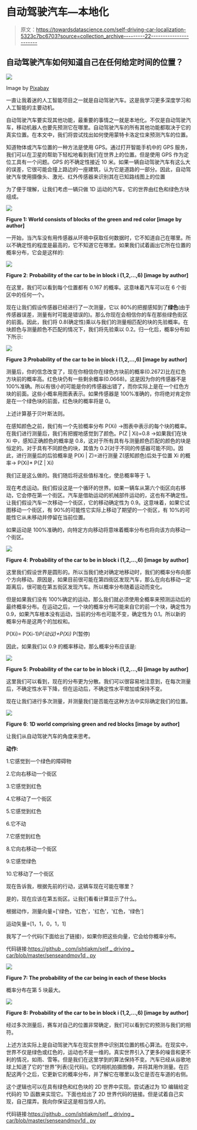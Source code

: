 # 自动驾驶汽车—本地化

> 原文：<https://towardsdatascience.com/self-driving-car-localization-5323c7bc6703?source=collection_archive---------22----------------------->

## 自动驾驶汽车如何知道自己在任何给定时间的位置？

![](img/43ffa41fe1387c59712fc47234a14143.png)

Image by [Pixabay](https://pixabay.com/illustrations/car-automobile-3d-self-driving-4343634/)

一直让我着迷的人工智能项目之一就是自动驾驶汽车。这是我学习更多深度学习和人工智能的主要动机。

自动驾驶汽车要实现其他功能，最重要的事情之一就是本地化。不仅是自动驾驶汽车，移动机器人也要先预测它在哪里。自动驾驶汽车的所有其他功能都取决于它的真实位置。在本文中，我们将尝试找出如何使用蒙特卡洛定位来预测汽车的位置。

知道物体或汽车位置的一种方法是使用 GPS。通过打开智能手机中的 GPS 服务，我们可以在卫星的帮助下轻松地看到我们在世界上的位置。但是使用 GPS 作为定位工具有一个问题。GPS 的不确定性接近 10 米。如果一辆自动驾驶汽车有这么大的误差，它很可能会撞上路边的一座建筑，认为它是道路的一部分。因此，自动驾驶汽车使用摄像头、激光、红外传感器来识别其在已知路线图上的位置

为了便于理解，让我们考虑一辆只做 1D 运动的汽车，它的世界由红色和绿色方块组成。

![](img/c91599b981cab7028f17b160ef64d426.png)

**Figure 1: World consists of blocks of the green and red color [image by author]**

一开始，当汽车没有用传感器从环境中获取任何数据时，它不知道自己在哪里。所以不确定性的程度是最高的，它不知道它在哪里。如果我们试着画出它所在位置的概率分布，它会是这样的:

![](img/38a6b7c87a95067b9198555b6b793fd6.png)

**Figure 2**: **Probability of the car to be in block i (1,2,…,6) [image by author]**

在这里，我们可以看到每个位置都有 0.167 的概率。这意味着汽车可以在 6 个街区中的任何一个。

现在让我们假设传感器已经进行了一次测量，它以 80%的把握感知到了**绿色**(由于传感器误差，测量有时可能是错误的)。那么你现在会相信你的车在那些绿色街区的前面。因此，我们将 0.8(确定性)乘以与我们的测量相匹配的块的先验概率。在块颜色与测量颜色不匹配的情况下，我们将先验乘以 0.2。归一化后，概率分布如下所示:

![](img/bd5ad7ca565074170d58f818c7066a35.png)

**Figure 3**:**Probability of the car to be in block i (1,2,…,6) [image by author]**

测量后，你的信念改变了，现在你相信你在绿色方块前的概率(0.2672)比在红色方块前的概率高。红色块仍有一些剩余概率(0.0668)。这是因为你的传感器不是 100%准确。所以有很小的可能是你的传感器出错了，而你实际上是在一个红色方块的前面。这些小概率用图表表示。如果传感器是 100%准确的，你将绝对肯定你是在一个绿色块的前面，红色块的概率将是 0。

上述计算基于贝叶斯法则。

在感知颜色之前，我们有一个先验概率分布 P(Xi) →图表中表示的每个块的概率。在我们进行测量后，我们有把握地感觉到了颜色。P(Z | Xi)=0.8 →如果我们在块 Xi 中，感知正确颜色的概率是 0.8，这对于所有具有与测量颜色匹配的颜色的块是恒定的。对于具有不同颜色的块，其值为 0.2(对于不同的传感器可能不同)。因此，进行测量后的后验概率是 P(Xi | Z)=进行测量 Z(感知颜色)后处于位置 Xi 的概率→ P(Xi)* P(Z | Xi)

我们正是这么做的。我们随后将这些值标准化，使总概率等于 1。

现在考虑运动。我们假设这是一个循环的世界。如果一辆车从第六个街区向右移动，它会停在第一个街区。汽车是借助运动的机械部件运动的，这也有不确定性。让我们假设汽车一次移动一个街区，它的移动确定性为 0.9。这意味着，如果它试图移动一个街区，有 90%的可能性它实际上移动了期望的一个街区，有 10%的可能性它从未移动并停留在当前位置。

如果运动是 100%准确的，向特定方向移动将意味着概率分布也将向该方向移动一个街区。

![](img/ae72aa3c88b44a814c18692367bc629e.png)

**Figure 4**: **Probability of the car to be in block i (1,2,…,6) [image by author]**

这里我们假设世界是圆形的。所以当我们绝对确定地移动时，我们的概率分布向那个方向移动。原因是，如果目前很可能在第四街区发现汽车，那么在向右移动一定距离后，很可能在第五街区发现汽车。所以概率分布随着运动而变化。

但是如果我们没有 100%确定的运动，那么我们就必须使用全概率来预测运动后的最终概率分布。在运动之后，一个块的概率分布可能来自它的前一个块，确定性为 0.9，如果汽车根本没有运动，当前的分布也可能不变，确定性为 0.1。所以新的概率分布是这两个的加权和。

P(Xi)= P(Xi-1)*P(动议)+P(Xi)* P(暂停)

因此，如果我们以 0.9 的概率移动，那么概率分布应该是:

![](img/6c7e6067666430d931b27a48b31794a3.png)

**Figure 5**: **Probability of the car to be in block i (1,2,…,6) [image by author]**

这里我们可以看到，现在的分布更为分散。我们可以很容易地注意到，在每次测量后，不确定性水平下降，但在运动后，不确定性水平增加或保持不变。

现在让我们进行多次测量，并测量我们是否能在这种方法中实际确定我们的位置。

![](img/c91599b981cab7028f17b160ef64d426.png)

**Figure 6**: **1D world comprising green and red blocks [image by author]**

让我们从自动驾驶汽车的角度来思考。

**动作:**

1.它感觉到一个绿色的障碍物

2.它向右移动一个街区

3.它感觉到红色

4.它移动了一个街区

5.它感觉到红色

6.它不动

7.它感觉到红色

8.它向右移动一个街区

9.它感觉绿色

10.它移动了一个街区

现在告诉我，根据先前的行动，这辆车现在可能在哪里？

是的，现在应该在第五街区。让我们看看计算显示了什么。

根据动作，测量向量=['绿色，'红色'，'红色'，'红色，'绿色']

运动矢量=[1，1，0，1，1]

我写了一个代码(下面给出了链接)，如果你把这些向量，它会给你概率分布。

代码链接:[https://github . com/ishtiakm/self _ driving _ car/blob/master/senseandmov1d . py](https://github.com/ishtiakm/self_driving_car/blob/master/senseandmov1D.py)

![](img/2136563212985b313fb78662dd8d5856.png)

**Figure 7: The probability of the car being in each of these blocks**

概率分布在第 5 块最大。

![](img/e9205844d8133a8c6cd28f42b2877cd6.png)

**Figure 8: Probability of the car to be in block i (1,2,…,6) [image by author]**

经过多次测量后，赛车对自己的位置非常确定，我们可以看到它的预测与我们的相符。

上述方法实际上是自动驾驶汽车在现实世界中识别其位置的核心算法。在现实中，世界不仅是绿色或红色的，运动也不是一维的。真实世界引入了更多的噪音和更不利的情况，如雨、雪等。但是我们在这里学到的算法保持不变。汽车已经从谷歌地球上知道了它的“世界”列表(见代码)。它的相机拍摄图像，并将其用作测量。在匹配这两个之后，它更新它的概率分布，并了解它在哪里以及它是否在车道的右侧。

这个逻辑也可以在具有绿色和红色块的 2D 世界中实现。尝试通过为 1D 编辑给定代码的 1D 函数来实现它。下面也给出了 2D 世界代码的链接。但是试着自己实现，自己摆弄。我向你保证这是相当惊人的。

代码链接:[https://github . com/ishtiakm/self _ driving _ car/blob/master/senseandmov1d . py](https://github.com/ishtiakm/self_driving_car/blob/master/localization2D.py)